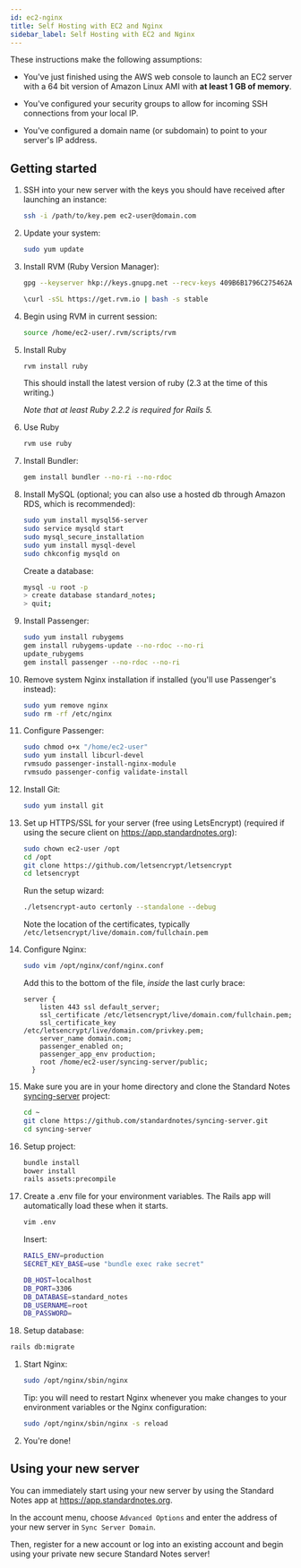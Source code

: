 ```yaml
---
id: ec2-nginx
title: Self Hosting with EC2 and Nginx
sidebar_label: Self Hosting with EC2 and Nginx
---
```

These instructions make the following assumptions:
- You've just finished using the AWS web console to launch an EC2 server with a 64 bit version of Amazon Linux AMI with **at least 1 GB of memory**.

- You've configured your security groups to allow for incoming SSH connections from your local IP.

- You've configured a domain name (or subdomain) to point to your server's IP address.

## Getting started
1. SSH into your new server with the keys you should have received after launching an instance:

	``` bash
	ssh -i /path/to/key.pem ec2-user@domain.com
	```

1. Update your system:

	```bash
	sudo yum update
	```

1. Install RVM (Ruby Version Manager):

	``` bash
	gpg --keyserver hkp://keys.gnupg.net --recv-keys 409B6B1796C275462A1703113804BB82D39DC0E3

	\curl -sSL https://get.rvm.io | bash -s stable
	```

1. Begin using RVM in current session:

	``` bash
	source /home/ec2-user/.rvm/scripts/rvm
	```

1. Install Ruby

	``` bash
	rvm install ruby
	```

	This should install the latest version of ruby (2.3 at the time of this writing.)

	*Note that at least Ruby 2.2.2 is required for Rails 5.*

1. Use Ruby

	``` bash
	rvm use ruby
	```

1. Install Bundler:

	``` bash
	gem install bundler --no-ri --no-rdoc
	```

1. Install MySQL (optional; you can also use a hosted db through Amazon RDS, which is recommended):

	``` bash
	sudo yum install mysql56-server
	sudo service mysqld start
	sudo mysql_secure_installation
	sudo yum install mysql-devel
	sudo chkconfig mysqld on
	```

    Create a database:

    ``` bash
    mysql -u root -p
    > create database standard_notes;
    > quit;
    ```

1. Install Passenger:

	``` bash
	sudo yum install rubygems
	gem install rubygems-update --no-rdoc --no-ri
	update_rubygems
	gem install passenger --no-rdoc --no-ri
	```

1. Remove system Nginx installation if installed (you'll use Passenger's instead):

	``` bash
	sudo yum remove nginx
	sudo rm -rf /etc/nginx
	```

1. Configure Passenger:

	``` bash
	sudo chmod o+x "/home/ec2-user"
	sudo yum install libcurl-devel
	rvmsudo passenger-install-nginx-module
	rvmsudo passenger-config validate-install
	```

1. Install Git:

	``` bash
	sudo yum install git
	```

1. Set up HTTPS/SSL for your server (free using LetsEncrypt) (required if using the secure client on https://app.standardnotes.org):

	``` bash
	sudo chown ec2-user /opt
	cd /opt
	git clone https://github.com/letsencrypt/letsencrypt
	cd letsencrypt
	```

	Run the setup wizard:

	``` bash
	./letsencrypt-auto certonly --standalone --debug
	```

	Note the location of the certificates, typically `/etc/letsencrypt/live/domain.com/fullchain.pem`

1. Configure Nginx:

	``` bash
	sudo vim /opt/nginx/conf/nginx.conf
	```

	Add this to the bottom of the file, *inside* the last curly brace:

	``` nginx
	server {
	    listen 443 ssl default_server;
	    ssl_certificate /etc/letsencrypt/live/domain.com/fullchain.pem;
	    ssl_certificate_key /etc/letsencrypt/live/domain.com/privkey.pem;
	    server_name domain.com;
	    passenger_enabled on;
	    passenger_app_env production;
	    root /home/ec2-user/syncing-server/public;
	  }
	```

1. Make sure you are in your home directory and clone the Standard Notes [syncing-server](https://github.com/standardnotes/syncing-server) project:

	``` bash
	cd ~
  	git clone https://github.com/standardnotes/syncing-server.git
	cd syncing-server
	```

1. Setup project:
	``` bash
	bundle install
	bower install
	rails assets:precompile
	```

1. Create a .env file for your environment variables. The Rails app will automatically load these when it starts.

	``` bash
	vim .env
	```

	Insert:

	``` bash
	RAILS_ENV=production
	SECRET_KEY_BASE=use "bundle exec rake secret"

	DB_HOST=localhost
	DB_PORT=3306
	DB_DATABASE=standard_notes
	DB_USERNAME=root
	DB_PASSWORD=
	```

1. Setup database:
  ``` bash
  rails db:migrate
  ```

1. Start Nginx:
	``` bash
	sudo /opt/nginx/sbin/nginx
	```

	Tip: you will need to restart Nginx whenever you make changes to your environment variables or the Nginx configuration:

    ``` bash
    sudo /opt/nginx/sbin/nginx -s reload
    ```

1. You're done!

## Using your new server

You can immediately start using your new server by using the Standard Notes app at https://app.standardnotes.org.

In the account menu, choose `Advanced Options` and enter the address of your new server in `Sync Server Domain`.

Then, register for a new account or log into an existing account and begin using your private new secure Standard Notes server!